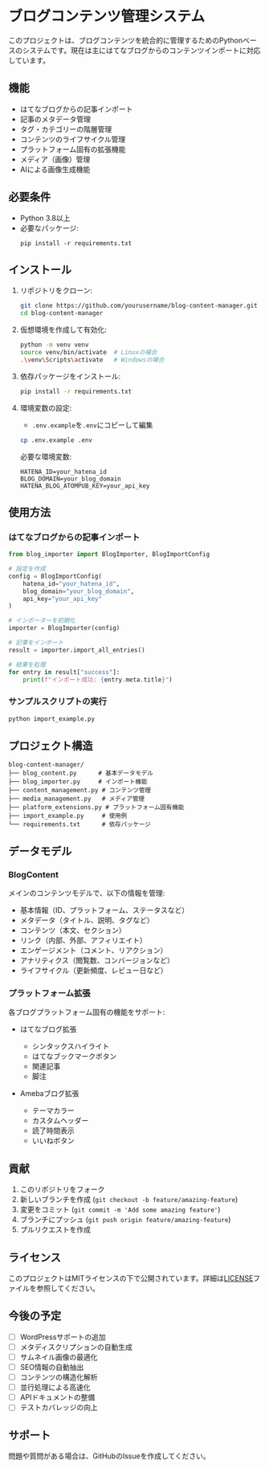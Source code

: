 # ブログコンテンツ管理システム

このプロジェクトは、ブログコンテンツを統合的に管理するためのPythonベースのシステムです。現在は主にはてなブログからのコンテンツインポートに対応しています。

## 機能

- はてなブログからの記事インポート
- 記事のメタデータ管理
- タグ・カテゴリーの階層管理
- コンテンツのライフサイクル管理
- プラットフォーム固有の拡張機能
- メディア（画像）管理
- AIによる画像生成機能

## 必要条件

- Python 3.8以上
- 必要なパッケージ:
  ```
  pip install -r requirements.txt
  ```

## インストール

1. リポジトリをクローン:
   ```bash
   git clone https://github.com/yourusername/blog-content-manager.git
   cd blog-content-manager
   ```

2. 仮想環境を作成して有効化:
   ```bash
   python -m venv venv
   source venv/bin/activate  # Linuxの場合
   .\venv\Scripts\activate   # Windowsの場合
   ```

3. 依存パッケージをインストール:
   ```bash
   pip install -r requirements.txt
   ```

4. 環境変数の設定:
   - `.env.example`を`.env`にコピーして編集
   ```bash
   cp .env.example .env
   ```
   
   必要な環境変数:
   ```
   HATENA_ID=your_hatena_id
   BLOG_DOMAIN=your_blog_domain
   HATENA_BLOG_ATOMPUB_KEY=your_api_key
   ```

## 使用方法

### はてなブログからの記事インポート

```python
from blog_importer import BlogImporter, BlogImportConfig

# 設定を作成
config = BlogImportConfig(
    hatena_id="your_hatena_id",
    blog_domain="your_blog_domain",
    api_key="your_api_key"
)

# インポーターを初期化
importer = BlogImporter(config)

# 記事をインポート
result = importer.import_all_entries()

# 結果を処理
for entry in result["success"]:
    print(f"インポート成功: {entry.meta.title}")
```

### サンプルスクリプトの実行

```bash
python import_example.py
```

## プロジェクト構造

```
blog-content-manager/
├── blog_content.py      # 基本データモデル
├── blog_importer.py     # インポート機能
├── content_management.py # コンテンツ管理
├── media_management.py   # メディア管理
├── platform_extensions.py # プラットフォーム固有機能
├── import_example.py     # 使用例
└── requirements.txt      # 依存パッケージ
```

## データモデル

### BlogContent

メインのコンテンツモデルで、以下の情報を管理:

- 基本情報（ID、プラットフォーム、ステータスなど）
- メタデータ（タイトル、説明、タグなど）
- コンテンツ（本文、セクション）
- リンク（内部、外部、アフィリエイト）
- エンゲージメント（コメント、リアクション）
- アナリティクス（閲覧数、コンバージョンなど）
- ライフサイクル（更新頻度、レビュー日など）

### プラットフォーム拡張

各ブログプラットフォーム固有の機能をサポート:

- はてなブログ拡張
  - シンタックスハイライト
  - はてなブックマークボタン
  - 関連記事
  - 脚注

- Amebaブログ拡張
  - テーマカラー
  - カスタムヘッダー
  - 読了時間表示
  - いいねボタン

## 貢献

1. このリポジトリをフォーク
2. 新しいブランチを作成 (`git checkout -b feature/amazing-feature`)
3. 変更をコミット (`git commit -m 'Add some amazing feature'`)
4. ブランチにプッシュ (`git push origin feature/amazing-feature`)
5. プルリクエストを作成

## ライセンス

このプロジェクトはMITライセンスの下で公開されています。詳細は[LICENSE](LICENSE)ファイルを参照してください。

## 今後の予定

- [ ] WordPressサポートの追加
- [ ] メタディスクリプションの自動生成
- [ ] サムネイル画像の最適化
- [ ] SEO情報の自動抽出
- [ ] コンテンツの構造化解析
- [ ] 並行処理による高速化
- [ ] APIドキュメントの整備
- [ ] テストカバレッジの向上

## サポート

問題や質問がある場合は、GitHubのIssueを作成してください。 